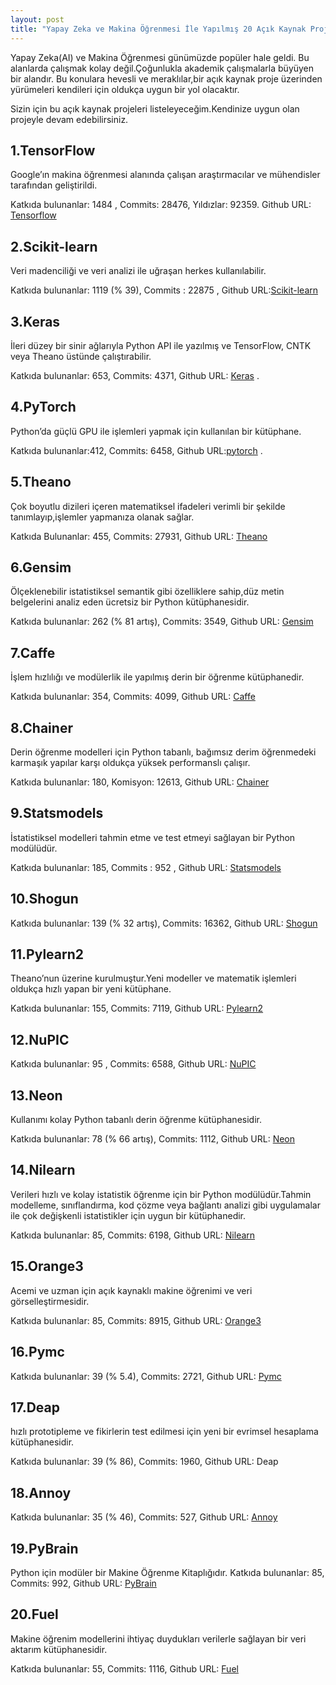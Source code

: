 ```yaml
---
layout: post
title: "Yapay Zeka ve Makina Öğrenmesi İle Yapılmış 20 Açık Kaynak Proje"
---
```


Yapay Zeka(AI) ve Makina Öğrenmesi günümüzde popüler hale geldi.
Bu alanlarda çalışmak kolay değil.Çoğunlukla akademik çalışmalarla büyüyen bir alandır.
Bu konulara hevesli ve meraklılar,bir açık kaynak proje üzerinden yürümeleri kendileri için oldukça uygun bir yol olacaktır.

Sizin için bu açık kaynak projeleri listeleyeceğim.Kendinize uygun olan projeyle devam edebilirsiniz.

## 1.TensorFlow

Google’ın makina öğrenmesi alanında çalışan araştırmacılar ve mühendisler tarafından geliştirildi.

Katkıda bulunanlar: 1484 , Commits: 28476, Yıldızlar: 92359. Github URL: [Tensorflow](https://github.com/tensorflow/tensorflow)

## 2.Scikit-learn

Veri madenciliği ve veri analizi ile uğraşan herkes kullanılabilir.

Katkıda bulunanlar: 1119 (% 39), Commits : 22875 , Github URL:[Scikit-learn](http://github.com/scikit-learn/scikit-learn)

## 3.Keras

İleri düzey bir sinir ağlarıyla Python API ile yazılmış ve TensorFlow, CNTK veya Theano üstünde çalıştırabilir.

Katkıda bulunanlar: 653, Commits: 4371, Github URL: [Keras](https://github.com/keras-team/keras) .

## 4.PyTorch

Python’da güçlü GPU ile işlemleri yapmak için kullanılan bir kütüphane.

Katkıda bulunanlar:412, Commits: 6458, Github URL:[pytorch](https://github.com/pytorch/pytorch) .

## 5.Theano

Çok boyutlu dizileri içeren matematiksel ifadeleri verimli bir şekilde tanımlayıp,işlemler yapmanıza olanak sağlar.

Katkıda Bulunanlar: 455, Commits: 27931, Github URL: [Theano](https://github.com/Theano/Theano)

## 6.Gensim

Ölçeklenebilir istatistiksel semantik gibi özelliklere sahip,düz metin belgelerini analiz eden ücretsiz bir Python kütüphanesidir.

Katkıda bulunanlar: 262 (% 81 artış), Commits: 3549, Github URL: [Gensim](https://github.com/RaRe-Technologies/gensim)

## 7.Caffe

İşlem hızlılığı ve modülerlik ile yapılmış derin bir öğrenme kütüphanedir.

Katkıda bulunanlar: 354, Commits: 4099, Github URL: [Caffe](https://github.com/BVLC/caffe)

## 8.Chainer

Derin öğrenme modelleri için Python tabanlı, bağımsız derim öğrenmedeki karmaşık yapılar karşı oldukça
yüksek performanslı çalışır.

Katkıda bulunanlar: 180, Komisyon: 12613, Github URL: [Chainer](https://github.com/pfnet/chainer)

## 9.Statsmodels

İstatistiksel modelleri tahmin etme ve test etmeyi sağlayan bir Python modülüdür.

Katkıda bulunanlar: 185, Commits : 952 , Github URL: [Statsmodels](http://statsmodels.sourceforge.net/)

## 10.Shogun

Katkıda bulunanlar: 139 (% 32 artış), Commits: 16362, Github URL: [Shogun](http://shogun-toolbox.org/)

## 11.Pylearn2

Theano’nun üzerine kurulmuştur.Yeni modeller ve matematik işlemleri oldukça hızlı yapan bir yeni kütüphane.

Katkıda bulunanlar: 155, Commits: 7119, Github URL: [Pylearn2](http://deeplearning.net/software/pylearn2/)

## 12.NuPIC

Katkıda bulunanlar: 95 , Commits: 6588, Github URL: [NuPIC](http://numenta.org/)

## 13.Neon

Kullanımı kolay Python tabanlı derin öğrenme kütüphanesidir.

Katkıda bulunanlar: 78 (% 66 artış), Commits: 1112, Github URL: [Neon](http://neon.nervanasys.com/)

## 14.Nilearn

Verileri hızlı ve kolay istatistik öğrenme için bir Python modülüdür.Tahmin modelleme, sınıflandırma, kod çözme veya bağlantı analizi gibi uygulamalar ile çok değişkenli istatistikler için uygun bir kütüphanedir.

Katkıda bulunanlar: 85, Commits: 6198, Github URL: [Nilearn](https://nilearn.github.io/)

## 15.Orange3

Acemi ve uzman için açık kaynaklı makine öğrenimi ve veri görselleştirmesidir.

Katkıda bulunanlar: 85, Commits: 8915, Github URL: [Orange3](http://orange.biolab.si/orange3/)

## 16.Pymc

Katkıda bulunanlar: 39 (% 5.4), Commits: 2721, Github URL: [Pymc](https://pymc-devs.github.io/pymc/README.html)

## 17.Deap

hızlı prototipleme ve fikirlerin test edilmesi için yeni bir evrimsel hesaplama kütüphanesidir.

Katkıda bulunanlar: 39 (% 86), Commits: 1960, Github URL: Deap

## 18.Annoy

Katkıda bulunanlar: 35 (% 46), Commits: 527, Github URL: [Annoy](https://pypi.python.org/pypi/annoy)

## 19.PyBrain

Python için modüler bir Makine Öğrenme Kitaplığıdır.
Katkıda bulunanlar: 85, Commits: 992, Github URL: [PyBrain](http://pybrain.org/)



## 20.Fuel

Makine öğrenim modellerini ihtiyaç duydukları verilerle sağlayan bir veri aktarım kütüphanesidir.

Katkıda bulunanlar: 55, Commits: 1116, Github URL: [Fuel](https://fuel.readthedocs.io/)